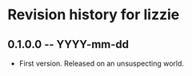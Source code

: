# Revision history for lizzie

## 0.1.0.0 -- YYYY-mm-dd

* First version. Released on an unsuspecting world.
